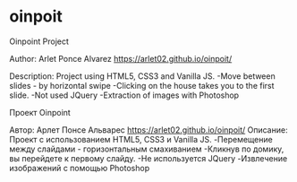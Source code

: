# oinpoit
 Oinpoint Project

 Author: Arlet Ponce Alvarez
 https://arlet02.github.io/oinpoit/

 Description:
 Project using HTML5, CSS3 and Vanilla JS.
 -Move between slides - by horizontal swipe
 -Clicking on the house takes you to the first slide.
 -Not used JQuery
 -Extraction of images with Photoshop



 Проект Oinpoint

  Автор: Арлет Понсе Альварес
  https://arlet02.github.io/oinpoit/
  Описание:
  Проект с использованием HTML5, CSS3 и Vanilla JS.
  -Перемещение между слайдами - горизонтальным смахиванием
  -Кликнув по домику, вы перейдете к первому слайду.
  -Не используется JQuery
  -Извлечение изображений с помощью Photoshop

